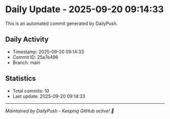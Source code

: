 # Daily Update - 2025-09-20 09:14:33

This is an automated commit generated by DailyPush.

## Daily Activity
- Timestamp: 2025-09-20 09:14:33
- Commit ID: 25a7e496
- Branch: main

## Statistics
- Total commits: 10
- Last update: 2025-09-20 09:14:33

---
*Maintained by DailyPush - Keeping GitHub active! 🚀*
